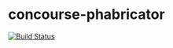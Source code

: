 # concourse-phabricator

[![Build Status](https://travis-ci.org/yifanzz/concourse-phabricator.svg?branch=master)](https://travis-ci.org/yifanzz/concourse-phabricator)